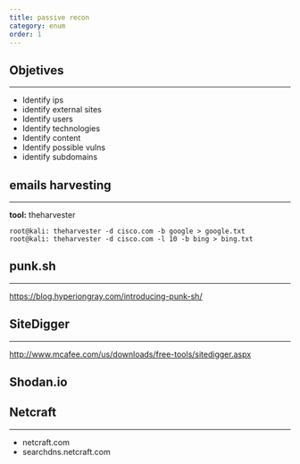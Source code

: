 ```yaml
---
title: passive recon
category: enum
order: 1
---
```




## Objetives
---
* Identify ips
* identify external sites
* Identify users
* Identify technologies
* Identify content
* Identify possible vulns
* identify subdomains


## emails harvesting
---
**tool:** theharvester

```
root@kali: theharvester -d cisco.com -b google > google.txt
root@kali: theharvester -d cisco.com -l 10 -b bing > bing.txt
```



## punk.sh
---
https://blog.hyperiongray.com/introducing-punk-sh/


## SiteDigger
---
http://www.mcafee.com/us/downloads/free-tools/sitedigger.aspx

## Shodan.io

## Netcraft
---
* netcraft.com
* searchdns.netcraft.com
